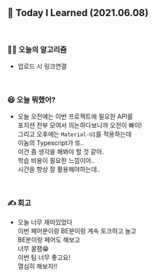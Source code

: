 ## 🚀 Today I Learned (2021.06.08)

<br/>

### **👨‍💻 오늘의 알고리즘**

-   업로드 시 링크연결

<br/>

### **😆 오늘 뭐했어?**

-   오늘 오전에는 이번 프로젝트에 필요한 API를  
    포지션 전부 모여서 의논하다보니까 오전이 빠이!  
    그리고 오후에는 `Material-UI`를 적용하는데  
    이놈의 Typescript가 또..  
    이건 좀 생각을 해봐야 할 것 같아.  
    학습 비용이 필요한 느낌이야..  
    시간을 항상 잘 활용해야하는데..

<br/>

### **✍️ 회고**

-   오늘 너무 재미있었다  
    이번 페어분이랑 BE분이랑 계속 토크하고 놀고  
    BE분이랑 페어도 해보고  
    너무 꿀잼😁  
    이번 팀 너무 좋고요!  
    열심히 해보자!!

